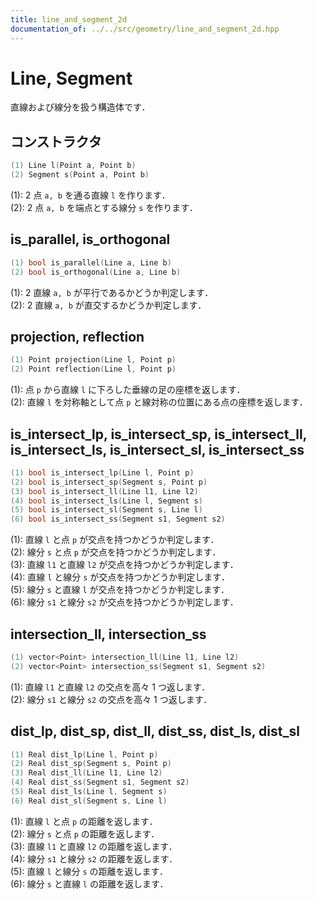 ```yaml
---
title: line_and_segment_2d
documentation_of: ../../src/geometry/line_and_segment_2d.hpp
---
```


# Line, Segment

直線および線分を扱う構造体です．

## コンストラクタ

```cpp
(1) Line l(Point a, Point b)
(2) Segment s(Point a, Point b)
```

(1): $2$ 点 `a, b` を通る直線 `l` を作ります．<br>
(2): $2$ 点 `a, b` を端点とする線分 `s` を作ります．

## is_parallel, is_orthogonal

```cpp
(1) bool is_parallel(Line a, Line b)
(2) bool is_orthogonal(Line a, Line b)
```

(1): $2$ 直線 `a, b` が平行であるかどうか判定します．<br>
(2): $2$ 直線 `a, b` が直交するかどうか判定します．

## projection, reflection

```cpp
(1) Point projection(Line l, Point p)
(2) Point reflection(Line l, Point p)
```

(1): 点 `p` から直線 `l` に下ろした垂線の足の座標を返します．<br>
(2): 直線 `l` を対称軸として点 `p` と線対称の位置にある点の座標を返します．

## is_intersect_lp, is_intersect_sp, is_intersect_ll, is_intersect_ls, is_intersect_sl, is_intersect_ss

```cpp
(1) bool is_intersect_lp(Line l, Point p)
(2) bool is_intersect_sp(Segment s, Point p)
(3) bool is_intersect_ll(Line l1, Line l2)
(4) bool is_intersect_ls(Line l, Segment s)
(5) bool is_intersect_sl(Segment s, Line l)
(6) bool is_intersect_ss(Segment s1, Segment s2)
```

(1): 直線 `l` と点 `p` が交点を持つかどうか判定します．<br>
(2): 線分 `s` と点 `p` が交点を持つかどうか判定します．<br>
(3): 直線 `l1` と直線 `l2` が交点を持つかどうか判定します．<br>
(4): 直線 `l` と線分 `s` が交点を持つかどうか判定します．<br>
(5): 線分 `s` と直線 `l` が交点を持つかどうか判定します．<br>
(6): 線分 `s1` と線分 `s2` が交点を持つかどうか判定します．

## intersection_ll, intersection_ss

```cpp
(1) vector<Point> intersection_ll(Line l1, Line l2)
(2) vector<Point> intersection_ss(Segment s1, Segment s2)
```

(1): 直線 `l1` と直線 `l2` の交点を高々 $1$ つ返します．<br>
(2): 線分 `s1` と線分 `s2` の交点を高々 $1$ つ返します．

## dist_lp, dist_sp, dist_ll, dist_ss, dist_ls, dist_sl

```cpp
(1) Real dist_lp(Line l, Point p)
(2) Real dist_sp(Segment s, Point p)
(3) Real dist_ll(Line l1, Line l2)
(4) Real dist_ss(Segment s1, Segment s2)
(5) Real dist_ls(Line l, Segment s)
(6) Real dist_sl(Segment s, Line l)
```

(1): 直線 `l` と点 `p` の距離を返します．<br>
(2): 線分 `s` と点 `p` の距離を返します．<br>
(3): 直線 `l1` と直線 `l2` の距離を返します．<br>
(4): 線分 `s1` と線分 `s2` の距離を返します．<br>
(5): 直線 `l` と線分 `s` の距離を返します．<br>
(6): 線分 `s` と直線 `l` の距離を返します．